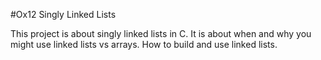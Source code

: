 #Ox12 Singly Linked Lists

This project is about singly linked lists in C.
It is about when and why you might use linked lists vs arrays.
How to build and use linked lists.